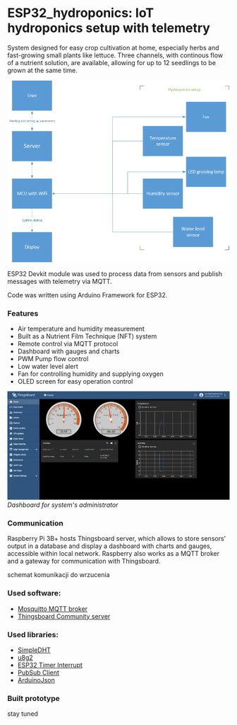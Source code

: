 # ESP32_hydroponics: IoT hydroponics setup with telemetry

System designed for easy crop cultivation at home, especially herbs and fast-growing small plants like lettuce. Three channels, with continous flow of a nutrient solution, are available, allowing for up to 12 seedlings to be grown at the same time.

![schematic](/images/system_schematic_en.png)

ESP32 Devkit module was used to process data from sensors and publish messages with telemetry via MQTT.

Code was written using Arduino Framework for ESP32.

### Features
- Air temperature and humidity measurement
- Built as a Nutrient Film Technique (NFT) system
- Remote control via MQTT protocol
- Dashboard with gauges and charts
- PWM Pump flow control
- Low water level alert
- Fan for controlling humidity and supplying oxygen
- OLED screen for easy operation control

![administrator's dashboard](/images/dashboard_home.png)
_Dashboard for system's administrator_
  
 ### Communication 

Raspberry Pi 3B+ hosts Thingsboard server, which allows to store sensors' output in a database and display a dashboard with charts and gauges, accessible within local network. Raspberry also works as a MQTT broker and a gateway for communication with Thingsboard.

 schemat komunikacji do wrzucenia
  
 
### Used software:
- [Mosquitto MQTT broker](https://mosquitto.org/)
- [Thingsboard Community server](https://thingsboard.io/)

### Used libraries:
- [SimpleDHT](https://github.com/winlinvip/SimpleDHT) 
- [u8g2](https://github.com/olikraus/u8g2)
- [ESP32 Timer Interrupt](https://github.com/khoih-prog/ESP32TimerInterrupt)
- [PubSub Client](https://github.com/knolleary/pubsubclient)
- [ArduinoJson](https://github.com/bblanchon/ArduinoJson)

### Built prototype

stay tuned
